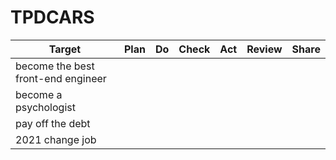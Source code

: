 # TPDCARS

| Target | Plan | Do | Check | Act | Review | Share |
| ------ | ---- | -- | ----- | --- | ------ | ----- |
| become the best front-end engineer |
| become a psychologist |
| pay off the debt |
| 2021 change job |
